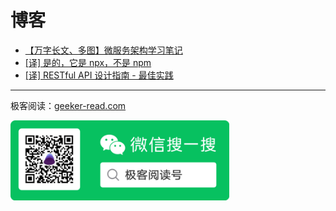 # 博客

* [【万字长文、多图】微服务架构学习笔记](./docs/microservices-note.md)
* [[译] 是的，它是 npx，不是 npm](./docs/yes-its-npx-not-npm-the-difference-explained.md)
* [[译] RESTful API 设计指南 - 最佳实践](./docs/restful-api-designing-guidelines-the-best-practices.md)

---

极客阅读：[geeker-read.com](https://geeker-read.com)

<img src="https://github.com/geeker-read/weekly_issues/raw/master/docs/wx.png" width="350" />
